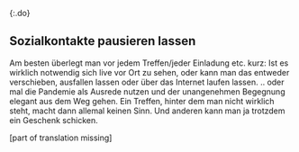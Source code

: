 {:.do}
## Sozialkontakte pausieren lassen

Am besten überlegt man  vor  jedem Treffen/jeder Einladung etc. kurz: Ist es wirklich notwendig sich live vor Ort zu sehen, oder kann man  das entweder verschieben, ausfallen lassen oder über das Internet laufen lassen.
.. oder mal die Pandemie als Ausrede nutzen und der unangenehmen Begegnung elegant aus dem Weg gehen.
Ein Treffen, hinter dem man nicht wirklich steht, macht dann allemal keinen Sinn.
Und anderen kann man ja trotzdem ein Geschenk schicken.

[part of translation missing]
